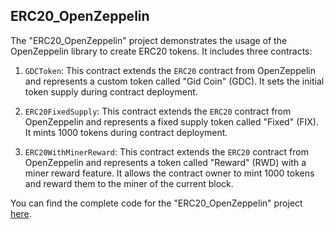 ## ERC20_OpenZeppelin

The "ERC20_OpenZeppelin" project demonstrates the usage of the OpenZeppelin library to create ERC20 tokens. It includes three contracts:

1. `GDCToken`: This contract extends the `ERC20` contract from OpenZeppelin and represents a custom token called "Gid Coin" (GDC). It sets the initial token supply during contract deployment.

2. `ERC20FixedSupply`: This contract extends the `ERC20` contract from OpenZeppelin and represents a fixed supply token called "Fixed" (FIX). It mints 1000 tokens during contract deployment.

3. `ERC20WithMinerReward`: This contract extends the `ERC20` contract from OpenZeppelin and represents a token called "Reward" (RWD) with a miner reward feature. It allows the contract owner to mint 1000 tokens and reward them to the miner of the current block.

You can find the complete code for the "ERC20_OpenZeppelin" project [here](https://github.com/GideonBature/Smart-Contract-Projects/blob/main/ERC20_OpenZeppelin.sol).


